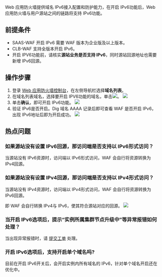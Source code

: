 Web 应用防火墙提供域名 IPv6接入配置和防护能力，在开启 IPv6功能后，Web 应用防火墙与用户源站之间的链路将支持 IPv6功能。

## 前提条件
- SAAS-WAF 开启 IPv6 需要 WAF 版本为企业版及以上版本。
- CLB-WAF 支持全版本开启 IPv6。
- 开启 IPV6功能前，请核实**源站业务是否支持 IPv6**，同时源站回源地址也需要新增 IPv6回源。


## 操作步骤
1. 登录 [Web 应用防火墙控制台](https://console.cloud.tencent.com/guanjia/tea-overview)，在左侧导航栏选择**域名列表**。
2. 在域名列表域名，选择要开启 IPV6功能的域名，单击![](https://qcloudimg.tencent-cloud.cn/raw/4c2a6f21d580a298869fd5455dbf46f1.png)。
![](https://qcloudimg.tencent-cloud.cn/raw/246b09ddb9b62b638fc37a7325904adb.png)
3. 单击**确认**，即可开启 IPv6功能。
![](https://qcloudimg.tencent-cloud.cn/raw/b5b8c1db4b8b877679afa34538d92710.png)
4. 验证 IPv6是否开启。Dig 域名 AAAA 记录后即可查看 WAF 是否开启 IPv6，出现 IPv6地址后即为开启成功。
![](https://qcloudimg.tencent-cloud.cn/raw/76c1a8076691df60d42411fcb0594ddc.png)


## 热点问题
### 如果源站没有设置 IPv6回源，那访问端是否支持以 IPv6形式访问？
当源站没有 IPv6资源时，访问端以 IPv6形式访问，WAF 会自行将资源转换为 IPv4回源。


### 如果源站没有设置 IPv4回源，那访问端是否支持以 IPv4形式访问？
当源站没有 IPv4资源时，访问端以 IPv4形式访问，WAF 会自行将资源转换为 IPv6回源。

即 WAF 会自行转换 IPv4与 IPv6，使其符合源站对应的回源。
![](https://qcloudimg.tencent-cloud.cn/raw/9c24a1f20a3fcf8cc8c3d14df3662305.png)

### 当开启 IPv6选项后，提示“实例所属集群节点升级中”等异常报错如何处理？
当出现异常报错时，请 [提交工单](https://console.cloud.tencent.com/workorder/category) 处理。

### 开启 IPv6选项后，支持开启单个域名吗?
目前在开启 IPv6开关后，会开启实例内所有域名的 IPv6，针对单个域名开启还在优化中。
